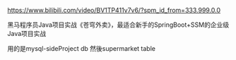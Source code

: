 https://www.bilibili.com/video/BV1TP411v7v6/?spm_id_from=333.999.0.0

黑马程序员Java项目实战《苍穹外卖》，最适合新手的SpringBoot+SSM的企业级Java项目实战

用的是mysql-sideProject db 然後supermarket table